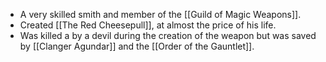 - A very skilled smith and member of the [[Guild of Magic Weapons]].
- Created [[The Red Cheesepull]], at almost the price of his life.
- Was killed a by a devil during the creation of the weapon but was saved by [[Clanger Agundar]] and the [[Order of the Gauntlet]].
